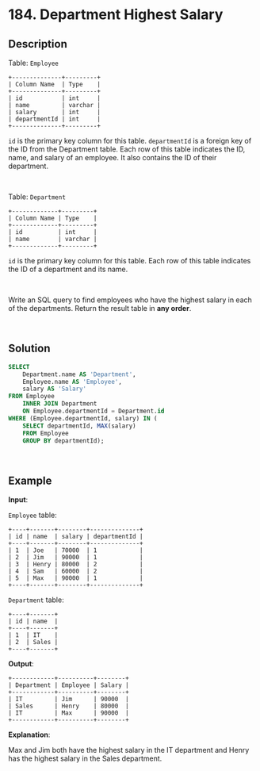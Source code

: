 # 184. Department Highest Salary

## Description

Table: `Employee`
```
+--------------+---------+
| Column Name  | Type    |
+--------------+---------+
| id           | int     |
| name         | varchar |
| salary       | int     |
| departmentId | int     |
+--------------+---------+
```
`id` is the primary key column for this table. `departmentId` is a foreign key of the ID from the Department table.
Each row of this table indicates the ID, name, and salary of an employee. It also contains the ID of their department.

<br>

Table: `Department`
```
+-------------+---------+
| Column Name | Type    |
+-------------+---------+
| id          | int     |
| name        | varchar |
+-------------+---------+
```
`id` is the primary key column for this table. Each row of this table indicates the ID of a department and its name.

<br>

Write an SQL query to find employees who have the highest salary in each of the departments. Return the result table in **any order**.

<br>

## Solution

```sql
SELECT
    Department.name AS 'Department',
    Employee.name AS 'Employee',
    salary AS 'Salary'
FROM Employee
    INNER JOIN Department
    ON Employee.departmentId = Department.id
WHERE (Employee.departmentId, salary) IN (
    SELECT departmentId, MAX(salary)
    FROM Employee
    GROUP BY departmentId);
```

<br>

## Example

**Input**: 

`Employee` table:
```
+----+-------+--------+--------------+
| id | name  | salary | departmentId |
+----+-------+--------+--------------+
| 1  | Joe   | 70000  | 1            |
| 2  | Jim   | 90000  | 1            |
| 3  | Henry | 80000  | 2            |
| 4  | Sam   | 60000  | 2            |
| 5  | Max   | 90000  | 1            |
+----+-------+--------+--------------+
```
`Department` table:
```
+----+-------+
| id | name  |
+----+-------+
| 1  | IT    |
| 2  | Sales |
+----+-------+
```
**Output**:
```
+------------+----------+--------+
| Department | Employee | Salary |
+------------+----------+--------+
| IT         | Jim      | 90000  |
| Sales      | Henry    | 80000  |
| IT         | Max      | 90000  |
+------------+----------+--------+
```
**Explanation**:

Max and Jim both have the highest salary in the IT department and Henry has the highest salary in the Sales department.
